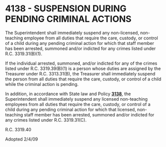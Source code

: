 4138 - SUSPENSION DURING PENDING CRIMINAL ACTIONS
=================================================

The Superintendent shall immediately suspend any non-licensed,
non-teaching employee from all duties that require the care, custody, or
control of a child during any pending criminal action for which that
staff member has been arrested, summoned and/or indicted for any crimes
listed under R.C. 3319.31(B)(1).

If the individual arrested, summoned, and/or indicted for any of the
crimes listed under R.C. 3319.39(B)(1) is a person whose duties are
assigned by the Treasurer under R.C. 3313.31(B), the Treasurer shall
immediately suspend the person from all duties that require the care,
custody, or control of a child while the criminal action is pending.

In addition, in accordance with State law and Policy
[**3138**](po3138.md), the Superintendent shall immediately suspend any
licensed non-teaching employees from all duties that require the care,
custody, or control of a child during any pending criminal action for
which that licensed, non-teaching staff member has been arrested,
summoned and/or indicted for any crimes listed under R.C. 3319.31(C).

R.C. 3319.40

Adopted 2/4/09
